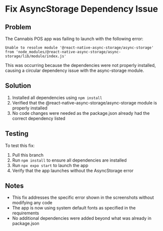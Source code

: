 # Fix AsyncStorage Dependency Issue

## Problem
The Cannabis POS app was failing to launch with the following error:
```
Unable to resolve module '@react-native-async-storage/async-storage' from 'node_modules/@react-native-async-storage/async-storage/lib/module/index.js'
```

This was occurring because the dependencies were not properly installed, causing a circular dependency issue with the async-storage module.

## Solution
1. Installed all dependencies using `npm install`
2. Verified that the @react-native-async-storage/async-storage module is properly installed
3. No code changes were needed as the package.json already had the correct dependency listed

## Testing
To test this fix:
1. Pull this branch
2. Run `npm install` to ensure all dependencies are installed
3. Run `npx expo start` to launch the app
4. Verify that the app launches without the AsyncStorage error

## Notes
- This fix addresses the specific error shown in the screenshots without modifying any code
- The app is now using system default fonts as specified in the requirements
- No additional dependencies were added beyond what was already in package.json